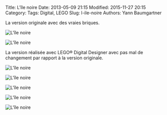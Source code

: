 Title: L'île noire
Date: 2013-05-09 21:15
Modified: 2015-11-27 20:15
Category:
Tags: Digital, LEGO
Slug: l-ile-noire
Authors: Yann Baumgartner

La version originale avec des vraies briques.

![L'île noire][ile-noire-1]

![L'île noire][ile-noire-2]

La version réalisée avec LEGO® Digital Designer avec pas mal de changement par rapport à la version originale.

![L'île noire][ile-noire-3]

![L'île noire][ile-noire-4]

![L'île noire][ile-noire-5]

![L'île noire][ile-noire-6]

![L'île noire][ile-noire-7]

[ile-noire-1]: {filename}/images/ile-noire-1.jpg  "L'île noire"
[ile-noire-2]: {filename}/images/ile-noire-2.jpg  "L'île noire"
[ile-noire-3]: {filename}/images/ile-noire-3.png  "L'île noire"
[ile-noire-4]: {filename}/images/ile-noire-4.png  "L'île noire"
[ile-noire-5]: {filename}/images/ile-noire-5.png  "L'île noire"
[ile-noire-6]: {filename}/images/ile-noire-6.png  "L'île noire"
[ile-noire-7]: {filename}/images/ile-noire-7.png  "L'île noire"

